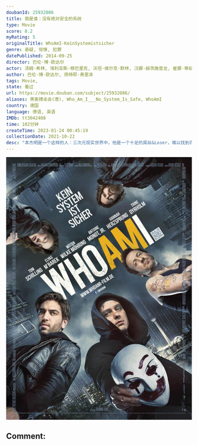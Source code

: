 ```yaml
---
doubanId: 25932086
title: 我是谁：没有绝对安全的系统
type: Movie
score: 8.2
myRating: 5
originalTitle: WhoAmI-KeinSystemistsicher
genre: 悬疑, 惊悚, 犯罪
datePublished: 2014-09-25
director: 巴伦·博·欧达尔
actor: 汤姆·希林, 埃利亚斯·穆巴里克, 沃坦·维尔克·默林, 汉娜·赫茨施普龙, 崔娜·蒂虹, 李奥那多·卡劳, 小安托万·莫诺特, 利奥波德·霍尔农, 卡塔琳娜·马茨, 阿尔恩特·施韦林·索瑞
author: 巴伦·博·欧达尔, 扬特耶·弗里泽
tags: Movie, 
state: 看过
url: https://movie.douban.com/subject/25932086/
aliases: 黑客搏击会(港), Who_Am_I___No_System_Is_Safe, WhoAmI
country: 德国
language: 德语, 英语
IMDb: tt3042408
time: 102分钟
createTime: 2023-01-24 00:45:19
collectionDate: 2021-10-22
desc: "本杰明是一个这样的人：三次元现实世界中，他是一个十足的屌丝&Loser，难以找到存在感，没有时尚感、没有朋友，也没有女朋友。但是二十五岁的他却是一个的电脑极客，拥有对数字技术不可思议的天赋。而影片中另..."
---
```


![image](assets/p2201518484.jpg)

Comment: 
---

